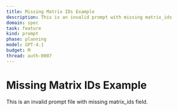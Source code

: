 ```yaml
---
title: Missing Matrix IDs Example
description: This is an invalid prompt with missing matrix_ids
domain: spec
task: feature
kind: prompt
phase: planning
model: GPT-4.1
budget: M
thread: auth-0007
---
```

# Missing Matrix IDs Example

This is an invalid prompt file with missing matrix_ids field.
